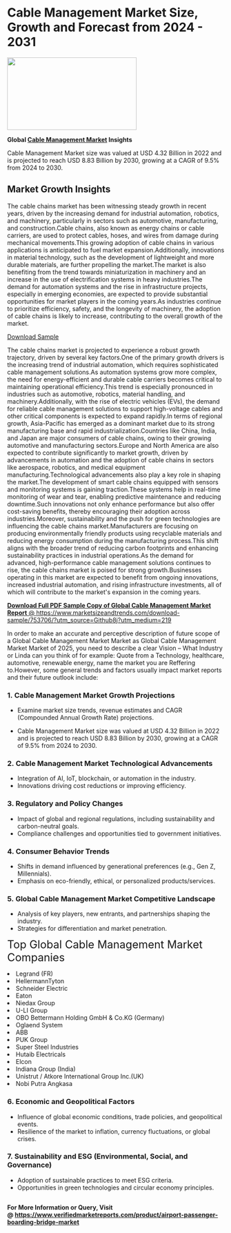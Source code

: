 <H1>Cable Management Market Size, Growth and Forecast from 2024 - 2031</H1><img class="aligncenter size-medium wp-image-584254" src="https://thirdeyenews.in/wp-content/uploads/2024/09/Global-Market-Research-300x168.jpeg" alt="" width="300" height="168" /><p><strong>Global&nbsp;<a href="https://www.marketsizeandtrends.com/download-sample/753706/?utm_source=Github8j?utm_medium=219">Cable Management Market</a> Insights</strong></p><p>Cable Management Market size was valued at USD 4.32 Billion in 2022 and is projected to reach USD 8.83 Billion by 2030, growing at a CAGR of 9.5% from 2024 to 2030.</p><p><h2>Market Growth Insights</h2> <p>The cable chains market has been witnessing steady growth in recent years, driven by the increasing demand for industrial automation, robotics, and machinery, particularly in sectors such as automotive, manufacturing, and construction.Cable chains, also known as energy chains or cable carriers, are used to protect cables, hoses, and wires from damage during mechanical movements.This growing adoption of cable chains in various applications is anticipated to fuel market expansion.Additionally, innovations in material technology, such as the development of lightweight and more durable materials, are further propelling the market.The market is also benefiting from the trend towards miniaturization in machinery and an increase in the use of electrification systems in heavy industries.The demand for automation systems and the rise in infrastructure projects, especially in emerging economies, are expected to provide substantial opportunities for market players in the coming years.As industries continue to prioritize efficiency, safety, and the longevity of machinery, the adoption of cable chains is likely to increase, contributing to the overall growth of the market.</p> <p><a href="javascript:void(0);">Download Sample</a></p> <p>The cable chains market is projected to experience a robust growth trajectory, driven by several key factors.One of the primary growth drivers is the increasing trend of industrial automation, which requires sophisticated cable management solutions.As automation systems grow more complex, the need for energy-efficient and durable cable carriers becomes critical to maintaining operational efficiency.This trend is especially pronounced in industries such as automotive, robotics, material handling, and machinery.Additionally, with the rise of electric vehicles (EVs), the demand for reliable cable management solutions to support high-voltage cables and other critical components is expected to expand rapidly.In terms of regional growth, Asia-Pacific has emerged as a dominant market due to its strong manufacturing base and rapid industrialization.Countries like China, India, and Japan are major consumers of cable chains, owing to their growing automotive and manufacturing sectors.Europe and North America are also expected to contribute significantly to market growth, driven by advancements in automation and the adoption of cable chains in sectors like aerospace, robotics, and medical equipment manufacturing.Technological advancements also play a key role in shaping the market.The development of smart cable chains equipped with sensors and monitoring systems is gaining traction.These systems help in real-time monitoring of wear and tear, enabling predictive maintenance and reducing downtime.Such innovations not only enhance performance but also offer cost-saving benefits, thereby encouraging their adoption across industries.Moreover, sustainability and the push for green technologies are influencing the cable chains market.Manufacturers are focusing on producing environmentally friendly products using recyclable materials and reducing energy consumption during the manufacturing process.This shift aligns with the broader trend of reducing carbon footprints and enhancing sustainability practices in industrial operations.As the demand for advanced, high-performance cable management solutions continues to rise, the cable chains market is poised for strong growth.Businesses operating in this market are expected to benefit from ongoing innovations, increased industrial automation, and rising infrastructure investments, all of which will contribute to the market's expansion in the coming years.</p> <p><a href="javascript:void(0);"></p><p><span class=""><strong>Download Full PDF Sample Copy of Global Cable Management Market Report</strong> @ <a href="https://www.marketsizeandtrends.com/download-sample/753706/?utm_source=Github8j?utm_medium=219" target="_blank">https://www.marketsizeandtrends.com/download-sample/753706/?utm_source=Github8j?utm_medium=219</a></span></p><p>In order to make an accurate and perceptive description of future scope of a Global&nbsp;Cable Management Market Market as Global&nbsp;Cable Management Market Market of 2025, you need to describe a clear Vision &ndash; What Industry or Linda can you think of for example: Quote from a Technology, healthcare, automotive, renewable energy, name the market you are Reffering to.However, some general trends and factors usually impact market reports and their future outlook include:</p><h3>1.&nbsp;<strong>Cable Management Market Growth Projections</strong></h3><ul><li>Examine market size trends, revenue estimates and CAGR (Compounded Annual Growth Rate) projections.</li><li><p>Cable Management Market size was valued at USD 4.32 Billion in 2022 and is projected to reach USD 8.83 Billion by 2030, growing at a CAGR of 9.5% from 2024 to 2030.</p></li></ul><h3>2.&nbsp;<strong>Cable Management Market Technological Advancements</strong></h3><ul><li>Integration of AI, IoT, blockchain, or automation in the industry.</li><li>Innovations driving cost reductions or improving efficiency.</li></ul><h3>3.&nbsp;<strong>Regulatory and Policy Changes</strong></h3><ul><li>Impact of global and regional regulations, including sustainability and carbon-neutral goals.</li><li>Compliance challenges and opportunities tied to government initiatives.</li></ul><h3>4.&nbsp;<strong>Consumer Behavior Trends</strong></h3><ul><li>Shifts in demand influenced by generational preferences (e.g., Gen Z, Millennials).</li><li>Emphasis on eco-friendly, ethical, or personalized products/services.</li></ul><h3>5.&nbsp;<strong>Global Cable Management Market Competitive Landscape</strong></h3><ul><li>Analysis of key players, new entrants, and partnerships shaping the industry.</li><li>Strategies for differentiation and market penetration.</li></ul><p data-pm-slice="1 1 []"><span style="color: inherit; font-family: inherit; font-size: 25px;">Top Global Cable Management Market Companies</span></p><div class="" data-test-id=""><p><li>Legrand (FR)</li><li> HellermannTyton</li><li> Schneider Electric</li><li> Eaton</li><li> Niedax Group</li><li> U-LI Group</li><li> OBO Bettermann Holding GmbH & Co.KG (Germany)</li><li> Oglaend System</li><li> ABB</li><li> PUK Group</li><li> Super Steel Industries</li><li> Hutaib Electricals</li><li> Elcon</li><li> Indiana Group (India)</li><li> Unistrut / Atkore International Group Inc.(UK)</li><li> Nobi Putra Angkasa</li></p></div><h3>6.&nbsp;<strong>Economic and Geopolitical Factors</strong></h3><ul><li>Influence of global economic conditions, trade policies, and geopolitical events.</li><li>Resilience of the market to inflation, currency fluctuations, or global crises.</li></ul><h3>7.&nbsp;<strong>Sustainability and ESG (Environmental, Social, and Governance)</strong></h3><ul><li>Adoption of sustainable practices to meet ESG criteria.</li><li>Opportunities in green technologies and circular economy principles.</li></ul><h2><strong style="font-size: 14px;">For More Information or Query, Visit @&nbsp;</strong><a style="background-color: #ffffff; font-size: 14px;" href="https://www.marketsizeandtrends.com/report/cable-management-market/" target="_blank">https://www.verifiedmarketreports.com/product/airport-passenger-boarding-bridge-market</a></h2>